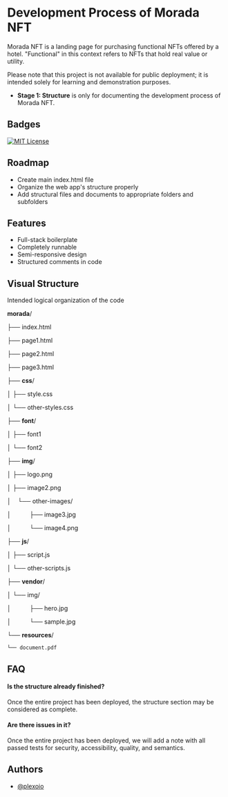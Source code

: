 
# Development Process of Morada NFT

Morada NFT is a landing page for purchasing functional NFTs offered by a hotel. "Functional" in this context refers to NFTs that hold real value or utility.

Please note that this project is not available for public deployment; it is intended solely for learning and demonstration purposes.

- **Stage 1: Structure** is only for documenting the development process of Morada NFT.




## Badges

[![MIT License](https://img.shields.io/badge/License-MIT-green.svg)](https://choosealicense.com/licenses/mit/)


## Roadmap

- Create main index.html file
- Organize the web app's structure properly
- Add structural files and documents to appropriate folders and subfolders

## Features

- Full-stack boilerplate
- Completely runnable
- Semi-responsive design
- Structured comments in code

## Visual Structure

Intended logical organization of the code

**morada**/

├── index.html

├── page1.html

├── page2.html

├── page3.html

├── **css**/

│   ├── style.css

│   └── other-styles.css

├── **font**/

│   ├── font1

│   └── font2

├── **img**/

│   ├── logo.png

│   ├── image2.png

│   &nbsp;&nbsp;&nbsp;└── other-images/

│       &nbsp;&nbsp;&nbsp;&nbsp;&nbsp;&nbsp;&nbsp;&nbsp;&nbsp;&nbsp;├── image3.jpg

│       &nbsp;&nbsp;&nbsp;&nbsp;&nbsp;&nbsp;&nbsp;&nbsp;&nbsp;&nbsp;└── image4.png

├── **js**/

│   ├── script.js

│   └── other-scripts.js

├── **vendor**/

│   └── img/

│       &nbsp;&nbsp;&nbsp;&nbsp;&nbsp;&nbsp;&nbsp;&nbsp;&nbsp;&nbsp;├── hero.jpg

│       &nbsp;&nbsp;&nbsp;&nbsp;&nbsp;&nbsp;&nbsp;&nbsp;&nbsp;&nbsp;└── sample.jpg

└── **resources**/

    └── document.pdf

## FAQ

#### Is the structure already finished?

Once the entire project has been deployed, the structure section may be considered as complete.

#### Are there issues in it?

Once the entire project has been deployed, we will add a note with all passed tests for security, accessibility, quality, and semantics.


## Authors

- [@plexoio](https://www.github.com/plexoio)

